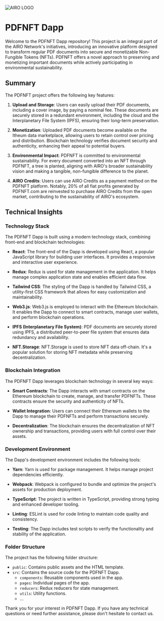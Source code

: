 ![AIRO LOGO](https://images.squarespace-cdn.com/content/v1/63ac024c34ca051c07c3c294/5d7ea82b-71b9-4ab7-90a5-3479cb0a67b0/Airo+green+logo.png?format=200w)

# PDFNFT Dapp

Welcome to the PDFNFT Dapp repository! This project is an integral part of the AIRO Network's initiatives, introducing an innovative platform designed to transform regular PDF documents into secure and monetizable Non-Fungible Tokens (NFTs). PDFNFT offers a novel approach to preserving and monetizing important documents while actively participating in environmental sustainability.

## Summary

The PDFNFT project offers the following key features:

1. **Upload and Storage**: Users can easily upload their PDF documents, including a cover image, by paying a nominal fee. These documents are securely stored in a redundant environment, including the cloud and the Interplanetary File System (IPFS), ensuring their long-term preservation.

2. **Monetization**: Uploaded PDF documents become available on the Itheum data marketplace, allowing users to retain control over pricing and distribution. Blockchain technology verifies document security and authenticity, enhancing their appeal to potential buyers.

3. **Environmental Impact**: PDFNFT is committed to environmental sustainability. For every document converted into an NFT through PDFNFT, a tree is planted, aligning with AIRO's broader sustainability vision and making a tangible, non-fungible difference to the planet.

4. **AIRO Credits**: Users can use AIRO Credits as a payment method on the PDFNFT platform. Notably, 20% of all fiat profits generated by PDFNFT.com are reinvested to purchase AIRO Credits from the open market, contributing to the sustainability of AIRO's ecosystem.

## Technical Insights

### Technology Stack

The PDFNFT Dapp is built using a modern technology stack, combining front-end and blockchain technologies:

- **React**: The front-end of the Dapp is developed using React, a popular JavaScript library for building user interfaces. It provides a responsive and interactive user experience.

- **Redux**: Redux is used for state management in the application. It helps manage complex application state and enables efficient data flow.

- **Tailwind CSS**: The styling of the Dapp is handled by Tailwind CSS, a utility-first CSS framework that allows for easy customization and maintainability.

- **Web3.js**: Web3.js is employed to interact with the Ethereum blockchain. It enables the Dapp to connect to smart contracts, manage user wallets, and perform blockchain operations.

- **IPFS (Interplanetary File System)**: PDF documents are securely stored using IPFS, a distributed peer-to-peer file system that ensures data redundancy and availability.

- **NFT.Storage**: NFT.Storage is used to store NFT data off-chain. It's a popular solution for storing NFT metadata while preserving decentralization.

### Blockchain Integration

The PDFNFT Dapp leverages blockchain technology in several key ways:

- **Smart Contracts**: The Dapp interacts with smart contracts on the Ethereum blockchain to create, manage, and transfer PDFNFTs. These contracts ensure the security and authenticity of NFTs.

- **Wallet Integration**: Users can connect their Ethereum wallets to the Dapp to manage their PDFNFTs and perform transactions securely.

- **Decentralization**: The blockchain ensures the decentralization of NFT ownership and transactions, providing users with full control over their assets.

### Development Environment

The Dapp's development environment includes the following tools:

- **Yarn**: Yarn is used for package management. It helps manage project dependencies efficiently.

- **Webpack**: Webpack is configured to bundle and optimize the project's assets for production deployment.

- **TypeScript**: The project is written in TypeScript, providing strong typing and enhanced developer tooling.

- **Linting**: ESLint is used for code linting to maintain code quality and consistency.

- **Testing**: The Dapp includes test scripts to verify the functionality and stability of the application.

### Folder Structure

The project has the following folder structure:

- `public`: Contains public assets and the HTML template.
- `src`: Contains the source code for the PDFNFT Dapp.
  - `components`: Reusable components used in the app.
  - `pages`: Individual pages of the app.
  - `reducers`: Redux reducers for state management.
  - `utils`: Utility functions.
  - ...

Thank you for your interest in PDFNFT Dapp. If you have any technical questions or need further assistance, please don't hesitate to contact us.
